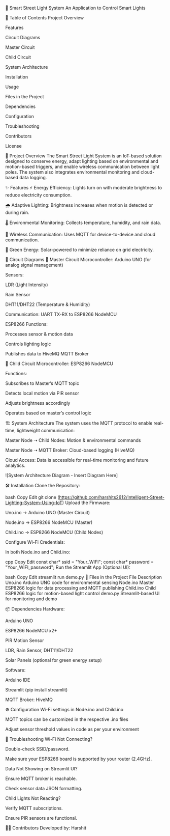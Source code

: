 
🌟 Smart Street Light System
An Application to Control Smart Lights


📘 Table of Contents
Project Overview

Features

Circuit Diagrams

Master Circuit

Child Circuit

System Architecture

Installation

Usage

Files in the Project

Dependencies

Configuration

Troubleshooting

Contributors

License

📖 Project Overview
The Smart Street Light System is an IoT-based solution designed to conserve energy, adapt lighting based on environmental and motion-based triggers, and enable wireless communication between light poles. The system also integrates environmental monitoring and cloud-based data logging.

✨ Features
⚡ Energy Efficiency: Lights turn on with moderate brightness to reduce electricity consumption.

🌧️ Adaptive Lighting: Brightness increases when motion is detected or during rain.

🌡️ Environmental Monitoring: Collects temperature, humidity, and rain data.

📡 Wireless Communication: Uses MQTT for device-to-device and cloud communication.

🌱 Green Energy: Solar-powered to minimize reliance on grid electricity.

🔌 Circuit Diagrams
🧠 Master Circuit
Microcontroller: Arduino UNO (for analog signal management)

Sensors:

LDR (Light Intensity)

Rain Sensor

DHT11/DHT22 (Temperature & Humidity)

Communication: UART TX-RX to ESP8266 NodeMCU

ESP8266 Functions:

Processes sensor & motion data

Controls lighting logic

Publishes data to HiveMQ MQTT Broker

📡 Child Circuit
Microcontroller: ESP8266 NodeMCU

Functions:

Subscribes to Master’s MQTT topic

Detects local motion via PIR sensor

Adjusts brightness accordingly

Operates based on master’s control logic

🏗️ System Architecture
The system uses the MQTT protocol to enable real-time, lightweight communication:

Master Node ➝ Child Nodes: Motion & environmental commands

Master Node ➝ MQTT Broker: Cloud-based logging (HiveMQ)

Cloud Access: Data is accessible for real-time monitoring and future analytics.

![System Architecture Diagram - Insert Diagram Here]

🛠️ Installation
Clone the Repository:

bash
Copy
Edit
git clone (https://github.com/harshits2612/Intelligent-Street-Lighting-System-Using-IoT)
Upload the Firmware:

Uno.ino → Arduino UNO (Master Circuit)

Node.ino → ESP8266 NodeMCU (Master)

Child.ino → ESP8266 NodeMCU (Child Nodes)

Configure Wi-Fi Credentials:

In both Node.ino and Child.ino:

cpp
Copy
Edit
const char* ssid = "Your_WIFI";
const char* password = "Your_WIFI_password";
Run the Streamlit App (Optional UI):

bash
Copy
Edit
streamlit run demo.py
📁 Files in the Project
File	Description
Uno.ino	Arduino UNO code for environmental sensing
Node.ino	Master ESP8266 logic for data processing and MQTT publishing
Child.ino	Child ESP8266 logic for motion-based light control
demo.py	Streamlit-based UI for monitoring and demo

📦 Dependencies
Hardware:

Arduino UNO

ESP8266 NodeMCU x2+

PIR Motion Sensor

LDR, Rain Sensor, DHT11/DHT22

Solar Panels (optional for green energy setup)

Software:

Arduino IDE

Streamlit (pip install streamlit)

MQTT Broker: HiveMQ

⚙️ Configuration
Wi-Fi settings in Node.ino and Child.ino

MQTT topics can be customized in the respective .ino files

Adjust sensor threshold values in code as per your environment

🧪 Troubleshooting
Wi-Fi Not Connecting?

Double-check SSID/password.

Make sure your ESP8266 board is supported by your router (2.4GHz).

Data Not Showing on Streamlit UI?

Ensure MQTT broker is reachable.

Check sensor data JSON formatting.

Child Lights Not Reacting?

Verify MQTT subscriptions.

Ensure PIR sensors are functional.

👨‍💻 Contributors
Developed by: Harshit











